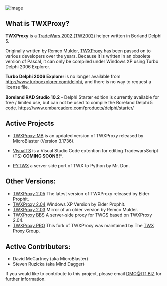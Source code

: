 ![image](https://github.com/MicroBlaster/TWXProxy/blob/master/Source/TWXProxy-MB/TWXP-Logo.jpg)

## What is TWXProxy?

**TWXProxy** is a [TradeWars 2002 (TW2002)](http://www.eisonline.com) helper written in Borland Delphi 5.

Originally written by Remco Mulder, [TWXProxy](https://github.com/erikh/twxproxy) has been passed on to various developers over the years. Because it is written in an obsolete version of Pascal, it can only be compiled under Windows XP using Turbo Delphi 2006 Explorer. 

**Turbo Delphi 2006 Explorer** is no longer available from http://www.turboexplorer.com/delphi, and there is no way to request a license file.

**Boreland RAD Studio 10.2** - Delphi Starter edition is currently available for free / limited use, but can not be used to compile the Boreland Delphi 5 code.
https://www.embarcadero.com/products/delphi/starter/

## Active Projects

* [TWXProxy-MB](https://github.com/MicroBlaster/TWXProxy/tree/master/Source/TWXProxy-MB) is an updated version of TWXProxy released by MicroBlaster (Version 3.1736).
* [VisualTS](https://github.com/MicroBlaster/TWXProxy/tree/master/Source/VisualTS) is a Visual Studio Code extention for editing TradewarsScript (TS)  **COMING SOON!!!***.

* [PYTWX](https://bitbucket.org/mrdon/pytwx/src) a server side port of TWX to Python by Mr. Don.

## Other Versions:
* [TWXProxy 2.05](https://github.com/MicroBlaster/TWXProxy/tree/master/Source/TWXProxy-EP) The latest version of TWXProxy released by Elder Prophit.
* [TWXProxy 2.04](https://github.com/erikh/twxproxy) Windows XP Version by Elder Prophit.
* [TWXProxy 2.03](https://github.com/erikh/twxproxy) Mirror of an older version by Remco Mulder.
* [TWXProxy BBS](https://code.google.com/archive/p/twxproxy-ep/wikis/TwxBbsAdministrationGuide.wiki) A server-side proxy for TWGS based on TWXProxy 2.04.
* [TWXProxy PRO](https://sourceforge.net/projects/twxproxy/) This fork of TWXProxy was maintained by The [TWX Proxy Group](http://twxproxy.sourceforge.net/).

## Active Contributers:

* David McCartney (aka MicroBlaster)
* Steven Ruzicka (aka Mind Dagger)

If you would like to contribute to this project, please email DMC@IT1.BIZ for further information.
